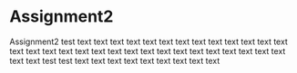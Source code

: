# Assignment2
Assignment2
test
text
text
text
text
text
text
text
text
text
text
text
text
text
text
text
text
text
text
text
text
text
text
text
text
text
text
text
text
text
text
text
text
test
test
text
text
text
text
text
text
text
text
text
